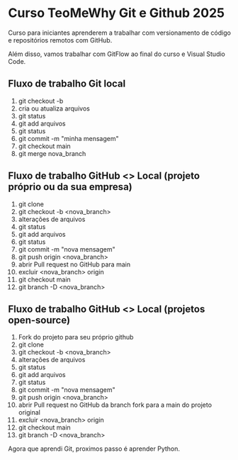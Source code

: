 # Curso TeoMeWhy Git e Github 2025

Curso para iniciantes aprenderem a trabalhar com versionamento de código e repositórios remotos com GitHub.

Além disso, vamos trabalhar com GitFlow ao final do curso e Visual Studio Code.

## Fluxo de trabalho Git local

01. git checkout -b
02. cria ou atualiza arquivos
03. git status
04. git add arquivos
05. git status
06. git commit -m "minha mensagem"
07. git checkout main
08. git merge nova_branch

## Fluxo de trabalho GitHub <> Local (projeto próprio ou da sua empresa)

01. git clone
02. git checkout -b <nova_branch>
03. alterações de arquivos
04. git status
05. git add arquivos
06. git status
07. git commit -m "nova mensagem"
08. git push origin <nova_branch>
09. abrir Pull request no GitHub para main
10. excluir <nova_branch> origin
11. git checkout main
12. git branch -D <nova_branch>

## Fluxo de trabalho GitHub <> Local (projetos open-source)

01. Fork do projeto para seu próprio github
02. git clone
03. git checkout -b <nova_branch>
04. alterações de arquivos
05. git status
06. git add arquivos
07. git status
08. git commit -m "nova mensagem"
09. git push origin <nova_branch>
10. abrir Pull request no GitHub da branch fork para a main do projeto original
11. excluir <nova_branch> origin
12. git checkout main
13. git branch -D <nova_branch>

Agora que aprendi Git, proximos passo é aprender Python.